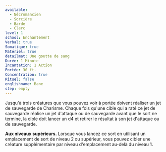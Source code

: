 ```yaml
---
available:
  - Nécromancien
  - Sorcière
  - Barde
  - Clerc
level: 1
school: Enchantement
Verbal: true
Somatique: true
Matériel: true
detailmat: Une goutte de sang
Durée: 1 Minute
Incantation: 1 Action
Portée: 30 ft.
Concentration: true
Rituel: false
englishname: Bane
step: empty
---
```

Jusqu'à trois créatures que vous pouvez voir à portée doivent réaliser un jet de sauvegarde de Charisme. Chaque fois qu'une cible qui a raté ce jet de sauvegarde réalise un jet d'attaque ou de sauvegarde avant que le sort ne termine, la cible doit lancer un d4 et retirer le résultat à son jet d'attaque ou de sauvegarde.

**Aux niveaux supérieurs.** Lorsque vous lancez ce sort en utilisant un emplacement de sort de niveau 2 ou supérieur, vous pouvez cibler une créature supplémentaire par niveau d'emplacement au-delà du niveau 1.
